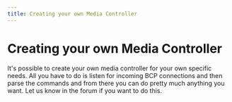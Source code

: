 ```yaml
---
title: Creating your own Media Controller
---
```


# Creating your own Media Controller


It's possible to create your own media controller for your own specific
needs. All you have to do is listen for incoming BCP connections and
then parse the commands and from there you can do pretty much anything
you want. Let us know in the forum if you want to do this.
